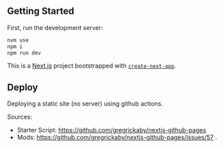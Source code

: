 ## Getting Started

First, run the development server:

```bash
nvm use
npm i
npm run dev
```

This is a [Next.js](https://nextjs.org/) project bootstrapped with [`create-next-app`](https://github.com/vercel/next.js/tree/canary/packages/create-next-app).

## Deploy

Deploying a static site (no server) using github actions.

Sources:

- Starter Script: https://github.com/gregrickaby/nextjs-github-pages
- Mods: https://github.com/gregrickaby/nextjs-github-pages/issues/57 .
